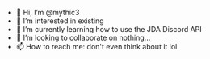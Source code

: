 - 👋 Hi, I’m @mythic3
- 👀 I’m interested in existing
- 🌱 I’m currently learning how to use the JDA Discord API
- 💞️ I’m looking to collaborate on nothing...
- 📫 How to reach me: don't even think about it lol

<!---
mythic3/mythic3 is a ✨ special ✨ repository because its `README.md` (this file) appears on your GitHub profile.
You can click the Preview link to take a look at your changes.
--->
